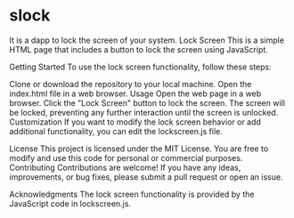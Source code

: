 # slock
It is a dapp to lock the screen of your system.
Lock Screen
This is a simple HTML page that includes a button to lock the screen using JavaScript.

Getting Started
To use the lock screen functionality, follow these steps:

Clone or download the repository to your local machine.
Open the index.html file in a web browser.
Usage
Open the web page in a web browser.
Click the "Lock Screen" button to lock the screen.
The screen will be locked, preventing any further interaction until the screen is unlocked.
Customization
If you want to modify the lock screen behavior or add additional functionality, you can edit the lockscreen.js file.

License
This project is licensed under the MIT License. You are free to modify and use this code for personal or commercial purposes.
Contributing
Contributions are welcome! If you have any ideas, improvements, or bug fixes, please submit a pull request or open an issue.

Acknowledgments
The lock screen functionality is provided by the JavaScript code in lockscreen.js.
